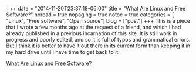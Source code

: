 +++
date = "2014-11-20T23:37:18-06:00"
title = "What Are Linux and Free Software?"
noread = true
nopaging = true
notoc = true
categories = [
  "Linux",
  "Free software",
  "Open source"]
blog = ["post"]
+++
This is a piece that I wrote a few months ago at the request of a friend, and which I had already published in a previous incarnation of this site. It is still work in progress and poorly edited, and so it is full of typos and grammatical errors. But I think it is better to have it out there in its current form than keeping it in my hard drive until I have time to get back to it:

[What Are Linux and Free Software?](/files/what-are-linux-and-free-software.pdf)